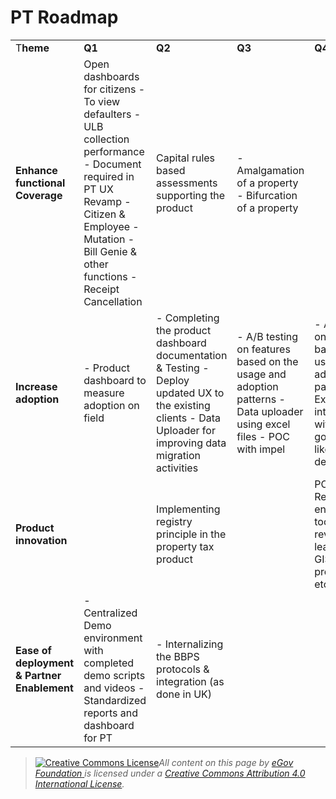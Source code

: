 # PT Roadmap

|                                             |                                                                                                                                                                                                          |                                                                                                                                                                |                                                                                                                       |                                                                                                                                                    |
| ------------------------------------------- | -------------------------------------------------------------------------------------------------------------------------------------------------------------------------------------------------------- | -------------------------------------------------------------------------------------------------------------------------------------------------------------- | --------------------------------------------------------------------------------------------------------------------- | -------------------------------------------------------------------------------------------------------------------------------------------------- |
| T**heme**                                   | **Q1**                                                                                                                                                                                                   | **Q2**                                                                                                                                                         | **Q3**                                                                                                                | **Q4**                                                                                                                                             |
| **Enhance functional Coverage**             | Open dashboards for citizens - To view defaulters - ULB collection performance - Document required in PT UX Revamp - Citizen & Employee - Mutation - Bill Genie & other functions - Receipt Cancellation | Capital rules based assessments supporting the product                                                                                                         | - Amalgamation of a property - Bifurcation of a property                                                              |                                                                                                                                                    |
| **Increase adoption**                       | - Product dashboard to measure adoption on field                                                                                                                                                         | - Completing the product dashboard documentation & Testing - Deploy updated UX to the existing clients - Data Uploader for improving data migration activities | - A/B testing on features based on the usage and adoption patterns - Data uploader using excel files - POC with impel | - A/B testing on features based on the usage and adoption patterns - Explore interoperability with other govt. functions like registry deptt. etc. |
| **Product innovation**                      |                                                                                                                                                                                                          | Implementing registry principle in the property tax product                                                                                                    |                                                                                                                       | POC - Revenue enhancement tool to plug revenue leakages using GIS, image processing, etc.                                                          |
| **Ease of deployment & Partner Enablement** | - Centralized Demo environment with completed demo scripts and videos - Standardized reports and dashboard for PT                                                                                        | - Internalizing the BBPS protocols & integration (as done in UK)                                                                                               |                                                                                                                       |                                                                                                                                                    |

> [![Creative Commons License](https://i.creativecommons.org/l/by/4.0/80x15.png)](http://creativecommons.org/licenses/by/4.0/)_All content on this page by_ [_eGov Foundation_ ](https://egov.org.in)_is licensed under a_ [_Creative Commons Attribution 4.0 International License_](http://creativecommons.org/licenses/by/4.0/)_._
